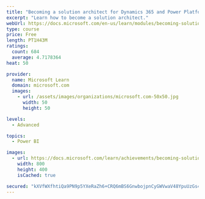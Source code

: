 ```yaml
---
title: "Becoming a solution architect for Dynamics 365 and Power Platform"
excerpt: "Learn how to become a solution architect."
webUrl: https://docs.microsoft.com/en-us/learn/modules/becoming-solution-architect/
type: course
price: Free
length: PT1H43M
ratings:
  count: 684
  average: 4.7178364
heat: 50

provider:
  name: Microsoft Learn
  domain: microsoft.com
  images:
    - url: /assets/images/organizations/microsoft.com-50x50.jpg
      width: 50
      height: 50

levels:
  - Advanced

topics:
  - Power BI

images:
  - url: https://docs.microsoft.com/learn/achievements/becoming-solution-architect-social.png
    width: 800
    height: 400
    isCached: true

secured: "kXVfWXfhtiQa9PN9p5YXeRaZh6+CRQ6mBS6GnwbojpnCyGWVwaV48YpuUzGs4KijtfNdtu49F30JKeHwgFv62NbyW6xaxmaoauMwdRVWfybaAsvbBc7a1/LD9DInDuR3h86ZtUDFDMLW9I7Gg8Jz5rM0cxb6VqaGcFz2gl8LZwOsP2dwWtwjMaFXQCdPgOlDQsJ8g8BwpEYTxU+FgVdqKoVtvchpmKuY9gd+FigJGxa0g038eLFS3x5bZdVihrkMsa3aTJBzyrtqQQIwEili8WRZwFTgrx/UD3hzvQEUF5VXYz33kiT5LNy9Re4DMYhCMTMjPb26MjOjUd9V2aS7SyC8NOXN4Doc/3YD602vtWClxUO6LVVxOIylpSBlbJGQH6fUWiJbTsH5Ri2gf5oSWROYcc4CWIeBEYJMyRaJTYw=;HnXgnrlc1WYrWIA1v6rinA=="
---
```



